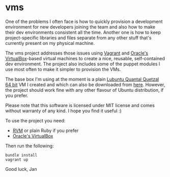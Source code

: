 vms
===

One of the problems I often face is how to quickly provision a development environment for new developers joining the team
and also how to make their dev environments consistent all the time. Another one is how to keep project-specific libraries
and files separate from any other stuff that's currently present on my physical machine.

The vms project addresses those issues using [Vagrant](http://www.vagrantup.com) and
[Oracle's VirtualBox](https://www.virtualbox.org/)-based virtual machines to create a nice, reusable,
self-contained dev environment. The project also includes some of the puppet modules I use most often
to make it simpler to provision the VMs.

The base box I'm using at the moment is a plain [Lubuntu Quantal Quetzal 64 bit](http://lubuntu.net/) VM
I created and which can also be downloaded from [here](http://dl.dropbox.com/u/19636958/vagrant-lubuntu-quantal-quetzal64.box).
However, the project should work fine with any other flavour of Ubuntu distribution, if you prefer.

Please note that this software is licensed under MIT license and comes without warranty of any kind. I hope you find
it useful :)

To use the project you need:
- [RVM](https://rvm.io/) or plain Ruby if you prefer
- [Oracle's VirtualBox](https://www.virtualbox.org/)

Then run the following:
```
bundle install
vagrant up
```

Good luck,
Jan
